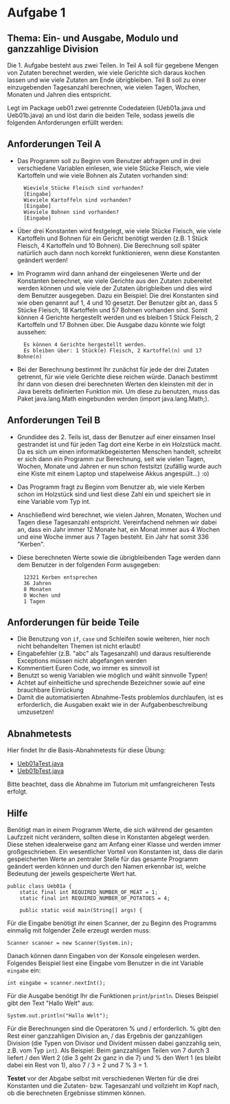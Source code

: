 # Aufgabe 1

## Thema: Ein- und Ausgabe, Modulo und ganzzahlige Division

Die 1. Aufgabe besteht aus zwei Teilen. In Teil A soll für gegebene Mengen von Zutaten berechnet werden, wie viele Gerichte sich daraus kochen lassen und wie viele Zutaten am Ende übrigbleiben. Teil B soll zu einer einzugebenden Tagesanzahl berechnen, wie vielen Tagen, Wochen, Monaten und Jahren dies entspricht.

Legt im Package ueb01 zwei getrennte Codedateien (Ueb01a.java und Ueb01b.java) an und löst darin die beiden Teile, sodass jeweils die folgenden Anforderungen erfüllt werden:

## Anforderungen Teil A

* Das Programm soll zu Beginn vom Benutzer abfragen und in drei verschiedene Variablen einlesen, wie viele Stücke Fleisch, wie viele Kartoffeln und wie viele Bohnen als Zutaten vorhanden sind:

        Wieviele Stücke Fleisch sind vorhanden?
        [Eingabe]
        Wieviele Kartoffeln sind vorhanden?
        [Eingabe]
        Wieviele Bohnen sind vorhanden?
        [Eingabe]

* Über drei Konstanten wird festgelegt, wie viele Stücke Fleisch, wie viele Kartoffeln und Bohnen für ein Gericht benötigt werden (z.B. 1 Stück Fleisch, 4 Kartoffeln und 10 Bohnen). Die Berechnung soll später natürlich auch dann noch korrekt funktionieren, wenn diese Konstanten geändert werden!
* Im Programm wird dann anhand der eingelesenen Werte und der Konstanten berechnet, wie viele Gerichte aus den Zutaten zubereitet werden können und wie viele der Zutaten übrigbleiben und dies wird dem Benutzer ausgegeben.
  Dazu ein Beispiel: Die drei Konstanten sind wie oben genannt auf 1, 4 und 10 gesetzt. Der Benutzer gibt an, dass 5 Stücke Fleisch, 18 Kartoffeln und 57 Bohnen vorhanden sind. Somit können 4 Gerichte hergestellt werden und es bleiben 1 Stück Fleisch, 2 Kartoffeln und 17 Bohnen über. Die Ausgabe dazu könnte wie folgt aussehen:

        Es können 4 Gerichte hergestellt werden.
        Es bleiben über: 1 Stück(e) Fleisch, 2 Kartoffel(n) und 17 Bohne(n)

* Bei der Berechnung bestimmt Ihr zunächst für jede der drei Zutaten getrennt, für wie viele Gerichte diese reichen würde. Danach bestimmt Ihr dann von diesen drei berechneten Werten den kleinsten mit der in Java bereits definierten Funktion min. Um diese zu benutzen, muss das Paket java.lang.Math eingebunden werden (import java.lang.Math;).

## Anforderungen Teil B

* Grundidee des 2. Teils ist, dass der Benutzer auf einer einsamen Insel gestrandet ist und für jeden Tag dort eine Kerbe in ein Holzstück macht. Da es sich um einen informatikbegeisterten Menschen handelt, schreibt er sich dann ein Programm zur Berechnung, seit wie vielen Tagen, Wochen, Monate und Jahren er nun schon festsitzt (zufällig wurde auch eine Kiste mit einem Laptop und stapelweise Akkus angespült...) :o)
* Das Programm fragt zu Beginn vom Benutzer ab, wie viele Kerben schon im Holzstück sind und liest diese Zahl ein und speichert sie in eine Variable vom Typ int.
* Anschließend wird berechnet, wie vielen Jahren, Monaten, Wochen und Tagen diese Tagesanzahl entspricht. Vereinfachend nehmen wir dabei an, dass ein Jahr immer 12 Monate hat, ein Monat immer aus 4 Wochen und eine Woche immer aus 7 Tagen besteht. Ein Jahr hat somit 336 "Kerben".
* Diese berechneten Werte sowie die übrigbleibenden Tage werden dann dem Benutzer in der folgenden Form ausgegeben:

        12321 Kerben entsprechen
        36 Jahren
        8 Monaten
        0 Wochen und
        1 Tagen

## Anforderungen für beide Teile

* Die Benutzung von `if`, `case` und Schleifen sowie weiteren, hier noch nicht behandelten Themen ist nicht erlaubt!
* Eingabefehler (z.B. "abc" als Tagesanzahl) und daraus resultierende Exceptions müssen nicht abgefangen werden
* Kommentiert Euren Code, wo immer es sinnvoll ist
* Benutzt so wenig Variablen wie möglich und wählt sinnvolle Typen!
* Achtet auf einheitliche und sprechende Bezeichner sowie auf eine brauchbare Einrückung
* Damit die automatisierten Abnahme-Tests problemlos durchlaufen, ist es erforderlich, die Ausgaben exakt wie in der Aufgabenbeschreibung umzusetzen!

## Abnahmetests

Hier findet Ihr die Basis-Abnahmetests für diese Übung:

* [Ueb01aTest.java](Ueb01aTest.java)
* [Ueb01bTest.java](Ueb01bTest.java)

Bitte beachtet, dass die Abnahme im Tutorium mit umfangreicheren Tests erfolgt.

## Hilfe

Benötigt man in einem Programm Werte, die sich während der gesamten Laufzzeit nicht verändern, sollten diese in Konstanten abgelegt werden. Diese stehen idealerweise ganz am Anfang einer Klasse und werden immer großgeschrieben. Ein wesentlicher Vorteil von Konstanten ist, dass die darin gespeicherten Werte an zentraler Stelle für das gesamte Programm geändert werden können und durch den Namen erkennbar ist, welche Bedeutung der jeweils gespeicherte Wert hat.

    public class Ueb01a {
        static final int REQUIRED_NUMBER_OF_MEAT = 1;
        static final int REQUIRED_NUMBER_OF_POTATOES = 4;
        
        public static void main(String[] args) {

Für die Eingabe benötigt ihr einen Scanner, der zu Beginn des Programms einmalig mit folgender Zeile erzeugt werden muss:

    Scanner scanner = new Scanner(System.in);

Danach können dann Eingaben von der Konsole eingelesen werden. Folgendes Beispiel liest eine Eingabe vom Benutzer in die int Variable `eingabe` ein:

    int eingabe = scanner.nextInt();

Für die Ausgabe benötigt Ihr die Funktionen `print`/`println`. Dieses Beispiel gibt den Text "Hallo Welt" aus:

    System.out.println("Hallo Welt");

Für die Berechnungen sind die Operatoren % und / erforderlich. % gibt den Rest einer ganzzahligen Division an, / das Ergebnis der ganzzahligen Division (die Typen von Divisor und Divident müssen dabei ganzzahlig sein, z.B. vom Typ `int`). Als Beispiel: Beim ganzzahligen Teilen von 7 durch 3 liefert / den Wert 2 (die 3 geht 2x ganz in die 7) und % den Wert 1 (es bleibt dabei ein Rest von 1), also 7 / 3 = 2 und 7 % 3 = 1.

**Testet** vor der Abgabe selbst mit verschiedenen Werten für die drei Konstanten und die Zutaten- bzw. Tagesanzahl und vollzieht im Kopf nach, ob die berechneten Ergebnisse stimmen können.